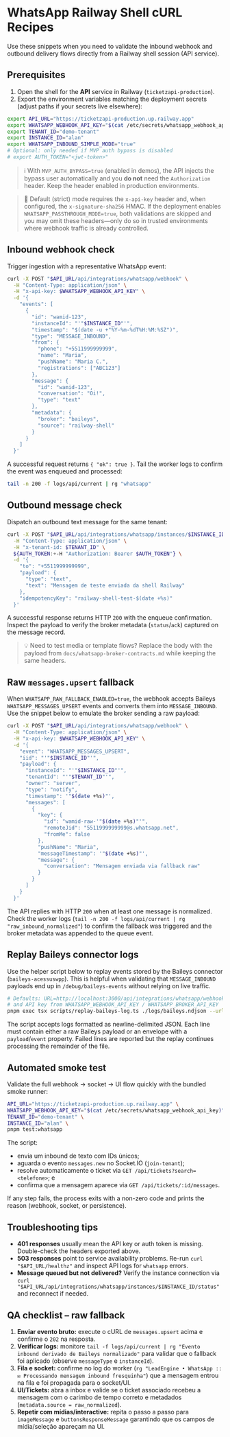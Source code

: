 # WhatsApp Railway Shell cURL Recipes

Use these snippets when you need to validate the inbound webhook and outbound delivery flows directly from a Railway shell session (API service).

## Prerequisites

1. Open the shell for the **API** service in Railway (`ticketzapi-production`).
2. Export the environment variables matching the deployment secrets (adjust paths if your secrets live elsewhere):

```bash
export API_URL="https://ticketzapi-production.up.railway.app"          # replace with the environment specific host if different
export WHATSAPP_WEBHOOK_API_KEY="$(cat /etc/secrets/whatsapp_webhook_api_key)"
export TENANT_ID="demo-tenant"
export INSTANCE_ID="alan"
export WHATSAPP_INBOUND_SIMPLE_MODE="true"                             # optional: disables dedupe/CRM to focus on chat visibility
# Optional: only needed if MVP auth bypass is disabled
# export AUTH_TOKEN="<jwt-token>"
```

> ℹ️ With `MVP_AUTH_BYPASS=true` (enabled in demos), the API injects the bypass user automatically and you **do not** need the `Authorization` header. Keep the header enabled in production environments.

> 🔐 Default (strict) mode requires the `x-api-key` header and, when configured, the `x-signature-sha256` HMAC. If the deployment
> enables `WHATSAPP_PASSTHROUGH_MODE=true`, both validations are skipped and you may omit these headers—only do so in trusted
> environments where webhook traffic is already controlled.

## Inbound webhook check

Trigger ingestion with a representative WhatsApp event:

```bash
curl -X POST "$API_URL/api/integrations/whatsapp/webhook" \
  -H "Content-Type: application/json" \
  -H "x-api-key: $WHATSAPP_WEBHOOK_API_KEY" \
  -d '{
    "events": [
      {
        "id": "wamid-123",
        "instanceId": "'"$INSTANCE_ID"'",
        "timestamp": "$(date -u +"%Y-%m-%dT%H:%M:%SZ")",
        "type": "MESSAGE_INBOUND",
        "from": {
          "phone": "+5511999999999",
          "name": "Maria",
          "pushName": "Maria C.",
          "registrations": ["ABC123"]
        },
        "message": {
          "id": "wamid-123",
          "conversation": "Oi!",
          "type": "text"
        },
        "metadata": {
          "broker": "baileys",
          "source": "railway-shell"
        }
      }
    ]
  }'
```

A successful request returns `{ "ok": true }`. Tail the worker logs to confirm the event was enqueued and processed:

```bash
tail -n 200 -f logs/api/current | rg "whatsapp"
```

## Outbound message check

Dispatch an outbound text message for the same tenant:

```bash
curl -X POST "$API_URL/api/integrations/whatsapp/instances/$INSTANCE_ID/messages" \
  -H "Content-Type: application/json" \
  -H "x-tenant-id: $TENANT_ID" \
  ${AUTH_TOKEN:+-H "Authorization: Bearer $AUTH_TOKEN"} \
  -d '{
    "to": "+5511999999999",
    "payload": {
      "type": "text",
      "text": "Mensagem de teste enviada da shell Railway"
    },
    "idempotencyKey": "railway-shell-test-$(date +%s)"
  }'
```

A successful response returns HTTP `200` with the enqueue confirmation. Inspect the payload to verify the broker metadata (`status`/`ack`) captured on the message record.

> 💡 Need to test media or template flows? Replace the body with the payload from `docs/whatsapp-broker-contracts.md` while keeping the same headers.

## Raw `messages.upsert` fallback

When `WHATSAPP_RAW_FALLBACK_ENABLED=true`, the webhook accepts Baileys `WHATSAPP_MESSAGES_UPSERT` events and converts them into `MESSAGE_INBOUND`. Use the snippet below to emulate the broker sending a raw payload:

```bash
curl -X POST "$API_URL/api/integrations/whatsapp/webhook" \
  -H "Content-Type: application/json" \
  -H "x-api-key: $WHATSAPP_WEBHOOK_API_KEY" \
  -d '{
    "event": "WHATSAPP_MESSAGES_UPSERT",
    "iid": "'"$INSTANCE_ID"'",
    "payload": {
      "instanceId": "'"$INSTANCE_ID"'",
      "tenantId": "'"$TENANT_ID"'",
      "owner": "server",
      "type": "notify",
      "timestamp": '"$(date +%s)"',
      "messages": [
        {
          "key": {
            "id": "wamid-raw-'"$(date +%s)"'",
            "remoteJid": "5511999999999@s.whatsapp.net",
            "fromMe": false
          },
          "pushName": "Maria",
          "messageTimestamp": '"$(date +%s)"',
          "message": {
            "conversation": "Mensagem enviada via fallback raw"
          }
        }
      ]
    }
  }'
```

The API replies with HTTP `200` when at least one message is normalized. Check the worker logs (`tail -n 200 -f logs/api/current | rg "raw_inbound_normalized"`) to confirm the fallback was triggered and the broker metadata was appended to the queue event.

## Replay Baileys connector logs

Use the helper script below to replay events stored by the Baileys connector (`baileys-acessuswpp`). This is helpful when validating that `MESSAGE_INBOUND` payloads end up in `/debug/baileys-events` without relying on live traffic.

```bash
# Defaults: URL=http://localhost:3000/api/integrations/whatsapp/webhook
# and API key from WHATSAPP_WEBHOOK_API_KEY / WHATSAPP_BROKER_API_KEY
pnpm exec tsx scripts/replay-baileys-log.ts ./logs/baileys.ndjson --url="$API_URL/api/integrations/whatsapp/webhook"
```

The script accepts logs formatted as newline-delimited JSON. Each line must contain either a raw Baileys payload or an envelope with a `payload`/`event` property. Failed lines are reported but the replay continues processing the remainder of the file.

## Automated smoke test

Validate the full webhook → socket → UI flow quickly with the bundled smoke runner:

```bash
API_URL="https://ticketzapi-production.up.railway.app" \
WHATSAPP_WEBHOOK_API_KEY="$(cat /etc/secrets/whatsapp_webhook_api_key)" \
TENANT_ID="demo-tenant" \
INSTANCE_ID="alan" \
pnpm test:whatsapp
```

The script:

- envia um inbound de texto com IDs únicos;
- aguarda o evento `messages.new` no Socket.IO (`join-tenant`);
- resolve automaticamente o ticket via `GET /api/tickets?search=<telefone>`; e
- confirma que a mensagem aparece via `GET /api/tickets/:id/messages`.

If any step fails, the process exits with a non-zero code and prints the reason (webhook, socket, or persistence).

## Troubleshooting tips

- **401 responses** usually mean the API key or auth token is missing. Double-check the headers exported above.
- **503 responses** point to service availability problems. Re-run `curl "$API_URL/healthz"` and inspect API logs for `whatsapp` errors.
- **Message queued but not delivered?** Verify the instance connection via `curl "$API_URL/api/integrations/whatsapp/instances/$INSTANCE_ID/status"` and reconnect if needed.

## QA checklist – raw fallback

1. **Enviar evento bruto:** execute o cURL de `messages.upsert` acima e confirme o `202` na resposta.
2. **Verificar logs:** monitore `tail -f logs/api/current | rg "Evento inbound derivado de Baileys normalizado"` para validar que o fallback foi aplicado (observe `messageType` e `instanceId`).
3. **Fila e socket:** confirme no log do worker (`rg "LeadEngine • WhatsApp :: ✉️ Processando mensagem inbound fresquinha"`) que a mensagem entrou na fila e foi propagada para o socket/UI.
4. **UI/Tickets:** abra a inbox e valide se o ticket associado recebeu a mensagem com o carimbo de tempo correto e metadados (`metadata.source = raw_normalized`).
5. **Repetir com mídias/interactive:** repita o passo a passo para `imageMessage` e `buttonsResponseMessage` garantindo que os campos de mídia/seleção apareçam na UI.
